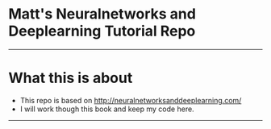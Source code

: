 # Matt's Neuralnetworks and Deeplearning Tutorial Repo
---
# What this is about
- This repo is based on http://neuralnetworksanddeeplearning.com/
- I will work though this book and keep my code here.
---
